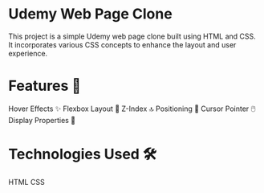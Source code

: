 
# Udemy Web Page Clone

This project is a simple Udemy web page clone built using HTML and CSS. It incorporates various CSS concepts to enhance the layout and user experience.

# Features 🚀
Hover Effects ✨
Flexbox Layout 📏
Z-Index 🔝 
Positioning 🎯 
Cursor Pointer 🖱️
Display Properties 🎨 

# Technologies Used 🛠️
HTML
CSS
